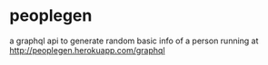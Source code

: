 # peoplegen
a graphql api to generate random basic info of a person running at http://peoplegen.herokuapp.com/graphql
